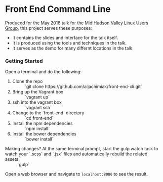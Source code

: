 # Front End Command Line

Produced for the [May 2016](https://mhvlug.org/meetings/2016/front-end-web-cli-tools) talk for the [Mid Hudson Valley Linux Users Group](https://mhvlug.org), this project serves these purposes:
- It contains the slides and interface for the talk itself.
- It is produced using the tools and techniques in the talk.
- It serves as the demo for many differnt locations in the talk

### Getting Started
Open a terminal and do the following:

1. <dt>Clone the repo</dt> <dd>`git clone https://github.com/aljachimiak/front-end-cli.git`<dd>
2. <dt>Bring up the Vagrant box</dt> <dd>`vagrant up`</dd>
3. <dt>ssh into the vagrant box</dt><dd>`vagrant ssh`</dd>
4. <dt>Change to the `front-end` directory</dt> <dd>`cd front-end`</dd>
5. <dt>Install the npm dependencies</dt> <dd>`npm install`</dd>
6. <dt>Install the bower dependencies</dt> <dd>`bower install`</dd>

<dt>Making changes? At the same terminal prompt, start the gulp watch task to watch your `.scss` and `.jsx` files and automatically rebuild the related assets.</dt> <dd>`gulp`</dd>

Open a web browser and navigate to `localhost:8080` to see the result.  
